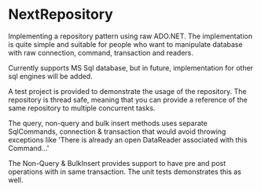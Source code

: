 # NextRepository

Implementing a repository pattern using raw ADO.NET. The implementation is quite simple and suitable for people who want to manipulate database with raw connection, command, transaction and readers.

Currently supports MS Sql database, but in future, implementation for other sql engines will be added.

A test project is provided to demonstrate the usage of the repository. The repository is thread safe, meaning that you can provide a reference of the same repository to multiple concurrent tasks.

The query, non-query and bulk insert methods uses separate SqlCommands, connection & transaction that would avoid throwing exceptions like 'There is already an open DataReader associated with this Command...'

The Non-Query & BulkInsert provides support to have pre and post operations with in same transaction. The unit tests demonstrates this as well.

